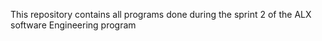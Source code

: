 This repository contains all programs done during the sprint 2 of the ALX software Engineering program
